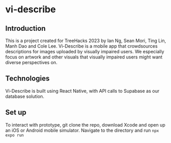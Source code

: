 # vi-describe

## Introduction
This is a project created for TreeHacks 2023 by Ian Ng, Sean Mori, Ting Lin, Manh Dao and Cole Lee. Vi-Describe is a mobile app that crowdsources descriptions for images uploaded by visually impaired users. We especially focus on artwork and other visuals that visually impaired users might want diverse perspectives on.

## Technologies
Vi-Describe is built using React Native, with API calls to Supabase as our database solution. 

## Set up
To interact with prototype, git clone the repo, download Xcode and open up an iOS or Android mobile simulator. Navigate to the directory and run
``` npx expo run ```
